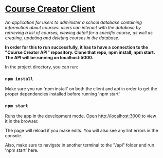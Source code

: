 # [Course Creator Client](https://jackson-hagin-portfolio.herokuapp.com/projects/8)

*An application for users to administer a school database containing information about courses: users can interact with the database by retrieving a list of courses, viewing detail for a specific course, as well as creating, updating and deleting courses in the database.*

**In order for this to run successfully, it has to have a connection to the "Course Creator API" repository.
Clone that repo, npm install, npm start. The API will be running on localhost:5000.**

In the project directory, you can run:
### `npm install`

Make sure you run 'npm install' on both the client and api
in order to get the proper dependencies installed before
running 'npm start'

### `npm start`

Runs the app in the development mode.
Open [http://localhost:3000](http://localhost:3000) to view it in the browser.

The page will reload if you make edits.
You will also see any lint errors in the console.

Also, make sure to navigate in another terminal to the "/api" folder and
run 'npm start' here.


